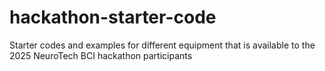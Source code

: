 # hackathon-starter-code
Starter codes and examples for different equipment that is available to the 2025 NeuroTech BCI hackathon participants
